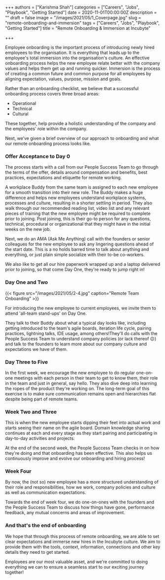 +++
authors = ["Karishma Shah"]
categories = ["Careers", "Jobs", "Playbook", "Getting Started"]
date = 2020-11-01T00:00:00Z
description = ""
draft = false
image = "/images/2021/05/1_Coverpage.jpg"
slug = "remote-onboarding-and-immersion"
tags = ["Careers", "Jobs", "Playbook", "Getting Started"]
title = "Remote Onboarding & Immersion at Incubyte"

+++


Employee onboarding is the important process of introducing newly hired employees to the organisation. It is everything that leads up to the employee's total immersion into the organisation's culture. An effective onboarding process helps the new employee relate better with the company values and helps them get up and running quicker. Immersion is the process of creating a common future and common purpose for all employees by aligning expectation, values, purpose, mission and goals.

Rather than an onboarding checklist, we believe that a successful onboarding process covers three broad areas:

* Operational
* Technical
* Cultural

These together, help provide a holistic understanding of the company and the employees' role within the company.

Next, we’ve given a brief overview of our approach to onboarding and what our remote onboarding process looks like.

### Offer Acceptance to Day 0

The process starts with a call from our People Success Team to go through the terms of the offer, details around compensation and benefits, best practices, expectations and etiquette for remote working.

A workplace Buddy from the same team is assigned to each new employee for a smooth transition into their new role. The Buddy makes a huge difference and helps new employees understand workplace systems, processes and culture, resulting in a shorter settling in period. They also walk through our recommended reading list, video list and any relevant pieces of training that the new employee might be required to complete prior to joining. Post joining, this is their go-to person for any questions, technical, procedural or organizational that they might have in the initial weeks on the new job.

Next, we do an AMA (Ask Me Anything) call with the founders or senior colleagues for the new employee to ask any lingering questions ahead of the start date. This is a no holds barred time to talk about anything and everything, or just plain simple socialize with their to-be co-workers.

We also like to get all our hire paperwork wrapped up and a laptop delivered prior to joining, so that come Day One, they're ready to jump right in!

### Day One and Two

{{< figure src="/images/2021/05/2-4.jpg" caption="Remote Team Onboarding" >}}

For introducing the new employee to current employees, we invite them to attend 'all-team stand-ups' on Day One.

They talk to their Buddy about what a typical day looks like, including getting introduced to the team's agile boards, iteration life cycle, pairing practices, lightning talks, IDE usage, among others!They'll do calls with the People Success Team to understand company policies (or lack thereof 😉) and talk to the founders to learn more about our company culture and expectations we have of them.

### Day Three to Five

In the first week, we encourage the new employee to do regular one-on-one meetings with each person in their team to get to know them, their role in the team and just in general, say hello.   They also dive deep into learning the ropes of the product they're working on. The long-term goal of this exercise is to make sure communication remains open and hierarchies flat despite being part of remote teams.

### Week Two and Three

This is when the new employee starts dipping their feet into actual work and starts seeing their name on the agile board. Domain knowledge sharing continues at each and every stage as they start pairing and participating in day-to-day activities and projects.

At the end of the second week,  the People Success Team checks in on how they're doing and that onboarding has been effective. This also helps us continuously improve and evolve our onboarding and hiring process!

### Week Four

By now, the (not so) new employee has a more structured understanding of their role and responsibilities, how we work, company policies and culture as well as communication expectations.

Towards the end of week four, we do one-on-ones with the founders and the People Success Team to discuss how things have gone, performance feedback, any mutual concerns and areas of improvement.

### And that's the end of onboarding

We hope that through this process of remote onboarding, we are able to set clear expectations and immerse new hires in the Incubyte culture. We aim to provide them with the tools, context, information, connections and other key details they need to get started.

Employees are our most valuable asset, and we're committed to doing everything we can to ensure a seamless start to our exciting journey together!

